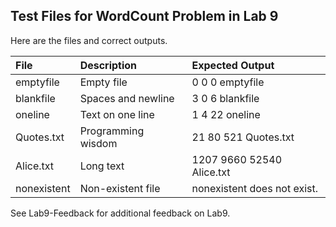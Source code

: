 ## Test Files for WordCount Problem in Lab 9

Here are the files and correct outputs.

| File        |Description         |  Expected Output              |
|:------------|:-------------------|:------------------------------|
| emptyfile   | Empty file         | 0 0 0 emptyfile               |
| blankfile   | Spaces and newline | 3 0 6 blankfile               |
| oneline     | Text on one line   | 1 4 22 oneline                |
| Quotes.txt  | Programming wisdom | 21 80 521 Quotes.txt          |
| Alice.txt   | Long text          | 1207 9660 52540 Alice.txt     |
| nonexistent | Non-existent file  | nonexistent does not exist.   |

See Lab9-Feedback for additional feedback on Lab9.
